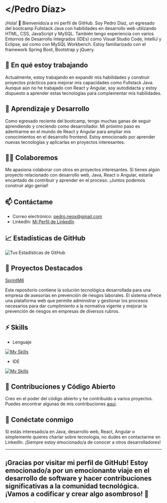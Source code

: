 # </Pedro Díaz>


¡Hola! 👋 Bienvenido/a a mi perfil de GitHub. Soy Pedro Díaz, un egresado del bootcamp Fullstack Java con habilidades en desarrollo web utilizando HTML, CSS, JavaScript y MySQL. También tengo experiencia con varios Entornos de Desarrollo Integrados (IDEs) como Visual Studio Code, IntelliJ y Eclipse, así como con MySQL Workbench. Estoy familiarizado con el framework Spring Boot, Bootstrap y jQuery.

## 🔭 En qué estoy trabajando

Actualmente, estoy trabajando en expandir mis habilidades y construir proyectos prácticos para mejorar mis capacidades como Fullstack Java. Aunque aún no he trabajado con React y Angular, soy autodidacta y estoy dispuesto a aprender estas tecnologías para complementar mis habilidades.

## 🌱 Aprendizaje y Desarrollo

Como egresado reciente del bootcamp, tengo muchas ganas de seguir aprendiendo y creciendo como desarrollador. Mi próximo paso es adentrarme en el mundo de React y Angular para ampliar mis conocimientos en el desarrollo frontend. Estoy emocionado por aprender nuevas tecnologías y aplicarlas en proyectos interesantes.

## 👯‍♀️ Colaboremos

Me apasiona colaborar con otros en proyectos interesantes. Si tienes algún proyecto relacionado con desarrollo web, Java, React o Angular, estaría encantado de contribuir y aprender en el proceso. ¡Juntos podemos construir algo genial!

## 📫 Contáctame

- Correo electrónico: [pedro.neox@gmail.com](mailto:pedro.neox@gmail.com)
- LinkedIn: [Mi Perfil de LinkedIn](https://www.linkedin.com/in/pedro-d%C3%ADaz-87964973/)

## 📈 Estadísticas de GitHub

![Tus Estadísticas de GitHub](https://github-readme-stats.vercel.app/api?username=pediazr&show_icons=true&hide=issues&count_private=true)

## 🌟 Proyectos Destacados

 [SprintM6](https://github.com/pediazr/SprintM6)

Este repositorio contiene la solución tecnológica desarrollada para una empresa de asesorías en prevención de riesgos laborales. El sistema ofrece una plataforma web que permite administrar y gestionar los procesos necesarios para dar cumplimiento a la normativa vigente y mejorar la prevención de riesgos en empresas de diversos rubros.

## ⚡ Skills

- Lenguaje

[![My Skills](https://skillicons.dev/icons?i=js,html,css,jquery,bootstrap,mysql,java)](https://skillicons.dev)

- IDE

[![My Skills](https://skillicons.dev/icons?i=,vscode,idea,eclipse,spring)](https://skillicons.dev)

<!---## 🏆 Logros en GitHub

- Menciona cualquier logro destacado relacionado con tu bootcamp, contribuciones a código abierto o proyectos personales.

## 📚 Artículos de Blog

Comparto mis experiencias y conocimientos relacionados con el desarrollo web y Java en mi [blog personal](https://tublog.com). Échale un vistazo para encontrar consejos útiles y tutoriales.
--->
## 🤝 Contribuciones y Código Abierto

Creo en el poder del código abierto y he contribuido a varios proyectos. Puedes encontrar algunas de mis contribuciones [aquí](https://github.com/pediazr?tab=repositories&q=&type=source).

## 📣 Conéctate conmigo

Si estás interesado/a en Java, desarrollo web, React, Angular o simplemente quieres charlar sobre tecnología, no dudes en contactarme en LinkedIn.
¡Siempre estoy emocionado/a de conocer a otros desarrolladores!



---

¡Gracias por visitar mi perfil de GitHub! Estoy emocionado/a por un emocionante viaje en el desarrollo de software y hacer contribuciones significativas a la comunidad tecnológica. ¡Vamos a codificar y crear algo asombroso! 🚀
---

